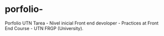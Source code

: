 # porfolio-
Porfolio UTN Tarea - Nivel inicial Front end devoloper -
Practices at Front End Course - UTN FRGP (University).
